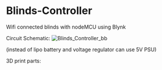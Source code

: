 # Blinds-Controller

Wifi connected blinds with nodeMCU using Blynk

Circuit Schematic:
![Blinds_Controller_bb](https://user-images.githubusercontent.com/47865653/128824365-9d32a8af-5d22-4667-abc4-2ce7c86c8fdb.png)

(instead of lipo battery and voltage regulator can use 5V PSU)

3D print parts:
